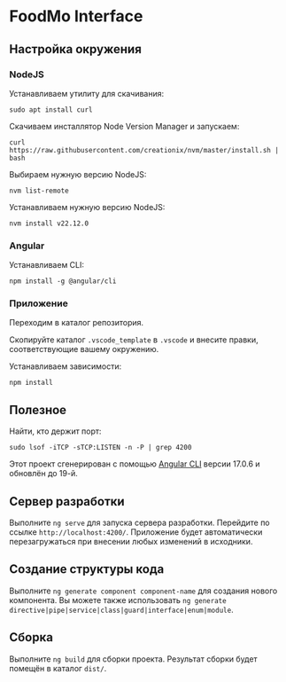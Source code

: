 # FoodMo Interface

## Настройка окружения

### NodeJS

Устанавливаем утилиту для скачивания:

    sudo apt install curl

Скачиваем инсталлятор Node Version Manager и запускаем:

    curl https://raw.githubusercontent.com/creationix/nvm/master/install.sh | bash

Выбираем нужную версию NodeJS:

    nvm list-remote

Устанавливаем нужную версию NodeJS:

    nvm install v22.12.0

### Angular

Устанавливаем СLI:

    npm install -g @angular/cli

### Приложение

Переходим в каталог репозитория.

Скопируйте каталог `.vscode_template` в `.vscode` и внесите правки,
соответствующие вашему окружению.

Устанавливаем зависимости:

    npm install

## Полезное

Найти, кто держит порт:

    sudo lsof -iTCP -sTCP:LISTEN -n -P | grep 4200

Этот проект сгенерирован с помощью [Angular CLI](https://github.com/angular/angular-cli)
версии 17.0.6 и обновлён до 19-й.

## Сервер разработки

Выполните `ng serve` для запуска сервера разработки. Перейдите по ссылке
`http://localhost:4200/`. Приложение будет автоматически перезагружаться
при внесении любых изменений в исходники.

## Создание структуры кода

Выполните `ng generate component component-name` для создания нового компонента.
Вы можете также использовать `ng generate directive|pipe|service|class|guard|interface|enum|module`.

## Сборка

Выполните `ng build` для сборки проекта. Результат сборки будет помещён
в каталог `dist/`.
